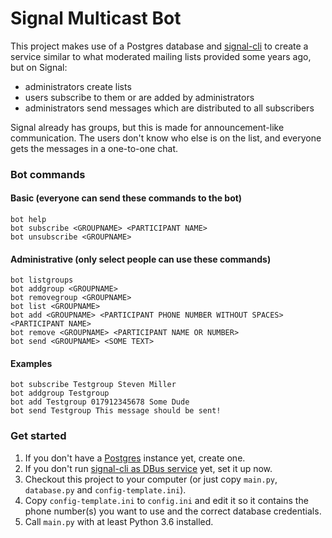 # Signal Multicast Bot

This project makes use of a Postgres database and [signal-cli](https://github.com/AsamK/signal-cli)
to create a service similar to what moderated mailing lists provided some years ago, but on Signal: 

- administrators create lists
- users subscribe to them or are added by administrators
- administrators send messages which are distributed to all subscribers

Signal already has groups, but this is made for announcement-like communication. The users
don't know who else is on the list, and everyone gets the messages in a one-to-one chat.

### Bot commands

#### Basic (everyone can send these commands to the bot)
```
bot help
bot subscribe <GROUPNAME> <PARTICIPANT NAME>
bot unsubscribe <GROUPNAME>
```

#### Administrative (only select people can use these commands)

```
bot listgroups
bot addgroup <GROUPNAME>
bot removegroup <GROUPNAME>
bot list <GROUPNAME>
bot add <GROUPNAME> <PARTICIPANT PHONE NUMBER WITHOUT SPACES> <PARTICIPANT NAME>
bot remove <GROUPNAME> <PARTICIPANT NAME OR NUMBER>
bot send <GROUPNAME> <SOME TEXT>
```

#### Examples

```
bot subscribe Testgroup Steven Miller
bot addgroup Testgroup
bot add Testgroup 017912345678 Some Dude
bot send Testgroup This message should be sent!
```

### Get started

1. If you don't have a [Postgres](https://www.postgresql.org) instance yet, create one.
2. If you don't run [signal-cli as DBus service](https://github.com/AsamK/signal-cli/wiki/DBus-service)
   yet, set it up now.
3. Checkout this project to your computer (or just copy `main.py`, `database.py` and `config-template.ini`).
4. Copy `config-template.ini` to `config.ini` and edit it so it contains 
   the phone number(s) you want to use and the correct database credentials.
5. Call `main.py` with at least Python 3.6 installed.
